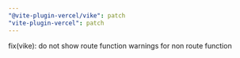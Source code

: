 ```yaml
---
"@vite-plugin-vercel/vike": patch
"vite-plugin-vercel": patch
---
```


fix(vike): do not show route function warnings for non route function
